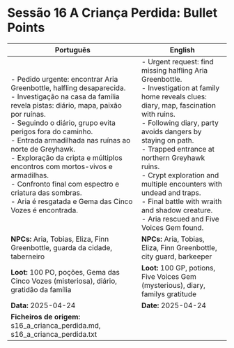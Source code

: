 # Sessão 16  A Criança Perdida: Bullet Points

| Português | English |
|-----------|---------|
| - Pedido urgente: encontrar Aria Greenbottle, halfling desaparecida.<br>- Investigação na casa da família revela pistas: diário, mapa, paixão por ruínas.<br>- Seguindo o diário, grupo evita perigos fora do caminho.<br>- Entrada armadilhada nas ruínas ao norte de Greyhawk.<br>- Exploração da cripta e múltiplos encontros com mortos-vivos e armadilhas.<br>- Confronto final com espectro e criatura das sombras.<br>- Aria é resgatada e Gema das Cinco Vozes é encontrada.<br> | - Urgent request: find missing halfling Aria Greenbottle.<br>- Investigation at family home reveals clues: diary, map, fascination with ruins.<br>- Following diary, party avoids dangers by staying on path.<br>- Trapped entrance at northern Greyhawk ruins.<br>- Crypt exploration and multiple encounters with undead and traps.<br>- Final battle with wraith and shadow creature.<br>- Aria rescued and Five Voices Gem found.<br> |
| **NPCs:** Aria, Tobias, Eliza, Finn Greenbottle, guarda da cidade, taberneiro | **NPCs:** Aria, Tobias, Eliza, Finn Greenbottle, city guard, barkeeper |
| **Loot:** 100 PO, poções, Gema das Cinco Vozes (misteriosa), diário, gratidão da família | **Loot:** 100 GP, potions, Five Voices Gem (mysterious), diary, familys gratitude |
| **Data:** 2025-04-24 | **Date:** 2025-04-24 |
| **Ficheiros de origem:** s16_a_crianca_perdida.md, s16_a_crianca_perdida.txt |



















